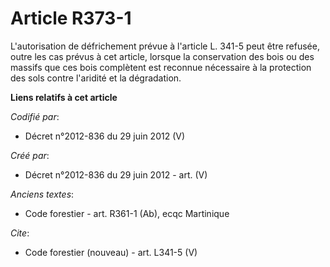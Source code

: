 # Article R373-1

L'autorisation de défrichement prévue à l'article L. 341-5 peut être refusée, outre les cas prévus à cet article, lorsque la
conservation des bois ou des massifs que ces bois complètent est reconnue nécessaire à la protection des sols contre
l'aridité et la dégradation.

**Liens relatifs à cet article**

_Codifié par_:

  - Décret n°2012-836 du 29 juin 2012 (V)

_Créé par_:

  - Décret n°2012-836 du 29 juin 2012 - art. (V)

_Anciens textes_:

  - Code forestier - art. R361-1 (Ab), ecqc Martinique

_Cite_:

  - Code forestier (nouveau) - art. L341-5 (V)

